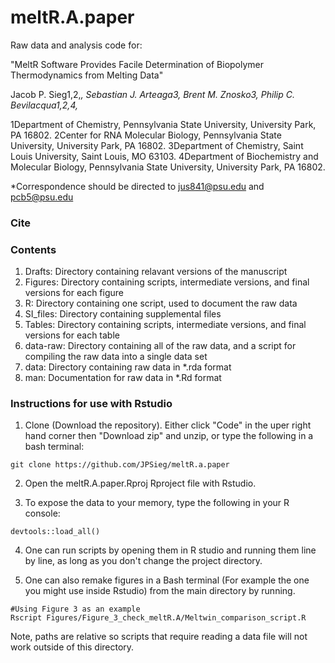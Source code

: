 # meltR.A.paper

Raw data and analysis code for:

"MeltR Software Provides Facile Determination of Biopolymer Thermodynamics from Melting Data"

Jacob P. Sieg1,2,*, Sebastian J. Arteaga3, Brent M. Znosko3, Philip C. Bevilacqua1,2,4,*

1Department of Chemistry, Pennsylvania State University, University Park, PA 16802.
2Center for RNA Molecular Biology, Pennsylvania State University, University Park, PA 16802.
3Department of Chemistry, Saint Louis University, Saint Louis, MO 63103.
4Department of Biochemistry and Molecular Biology, Pennsylvania State University, University Park, PA 16802.

*Correspondence should be directed to jus841@psu.edu and pcb5@psu.edu 

### Cite 

### Contents

  1. Drafts: Directory containing relavant versions of the manuscript
  2. Figures: Directory containing scripts, intermediate versions, and final versions for each figure
  3. R: Directory containing one script, used to document the raw data
  4. SI_files: Directory containing supplemental files
  5. Tables: Directory containing scripts, intermediate versions, and final versions for each table
  6. data-raw: Directory containing all of the raw data, and a script for compiling the raw data into a single data set
  7. data: Directory containing raw data in *.rda format 
  8. man: Documentation for raw data in *.Rd format
  
 ### Instructions for use with Rstudio
 
 1. Clone (Download the repository). Either click "Code" in the uper right hand corner then "Download zip" and unzip, or type the following in a bash terminal:
 
 ```{r}
 git clone https://github.com/JPSieg/meltR.a.paper
 ```
 
 2. Open the meltR.A.paper.Rproj Rproject file with Rstudio.
 
 3. To expose the data to your memory, type the following in your R console:
 
 ```{r}
 devtools::load_all()
 ```
 
 4. One can run scripts by opening them in R studio and running them line by line, as long as you don't change the project directory.
 
 5. One can also remake figures in a Bash terminal (For example the one you might use inside Rstudio) from the main directory by running.
 
 ```{r}
 #Using Figure 3 as an example
 Rscript Figures/Figure_3_check_meltR.A/Meltwin_comparison_script.R
 ```

Note, paths are relative so scripts that require reading a data file will not work outside of this directory.
